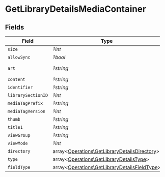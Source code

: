 # GetLibraryDetailsMediaContainer


## Fields

| Field                                                                                                 | Type                                                                                                  | Required                                                                                              | Description                                                                                           | Example                                                                                               |
| ----------------------------------------------------------------------------------------------------- | ----------------------------------------------------------------------------------------------------- | ----------------------------------------------------------------------------------------------------- | ----------------------------------------------------------------------------------------------------- | ----------------------------------------------------------------------------------------------------- |
| `size`                                                                                                | *?int*                                                                                                | :heavy_minus_sign:                                                                                    | N/A                                                                                                   | 29                                                                                                    |
| `allowSync`                                                                                           | *?bool*                                                                                               | :heavy_minus_sign:                                                                                    | N/A                                                                                                   | false                                                                                                 |
| `art`                                                                                                 | *?string*                                                                                             | :heavy_minus_sign:                                                                                    | N/A                                                                                                   | /:/resources/movie-fanart.jpg                                                                         |
| `content`                                                                                             | *?string*                                                                                             | :heavy_minus_sign:                                                                                    | N/A                                                                                                   | secondary                                                                                             |
| `identifier`                                                                                          | *?string*                                                                                             | :heavy_minus_sign:                                                                                    | N/A                                                                                                   | com.plexapp.plugins.library                                                                           |
| `librarySectionID`                                                                                    | *?int*                                                                                                | :heavy_minus_sign:                                                                                    | N/A                                                                                                   | 1                                                                                                     |
| `mediaTagPrefix`                                                                                      | *?string*                                                                                             | :heavy_minus_sign:                                                                                    | N/A                                                                                                   | /system/bundle/media/flags/                                                                           |
| `mediaTagVersion`                                                                                     | *?int*                                                                                                | :heavy_minus_sign:                                                                                    | N/A                                                                                                   | 1701731894                                                                                            |
| `thumb`                                                                                               | *?string*                                                                                             | :heavy_minus_sign:                                                                                    | N/A                                                                                                   | /:/resources/movie.png                                                                                |
| `title1`                                                                                              | *?string*                                                                                             | :heavy_minus_sign:                                                                                    | N/A                                                                                                   | Movies                                                                                                |
| `viewGroup`                                                                                           | *?string*                                                                                             | :heavy_minus_sign:                                                                                    | N/A                                                                                                   | secondary                                                                                             |
| `viewMode`                                                                                            | *?int*                                                                                                | :heavy_minus_sign:                                                                                    | N/A                                                                                                   | 65592                                                                                                 |
| `directory`                                                                                           | array<[Operations\GetLibraryDetailsDirectory](../../Models/Operations/GetLibraryDetailsDirectory.md)> | :heavy_minus_sign:                                                                                    | N/A                                                                                                   |                                                                                                       |
| `type`                                                                                                | array<[Operations\GetLibraryDetailsType](../../Models/Operations/GetLibraryDetailsType.md)>           | :heavy_minus_sign:                                                                                    | N/A                                                                                                   |                                                                                                       |
| `fieldType`                                                                                           | array<[Operations\GetLibraryDetailsFieldType](../../Models/Operations/GetLibraryDetailsFieldType.md)> | :heavy_minus_sign:                                                                                    | N/A                                                                                                   |                                                                                                       |